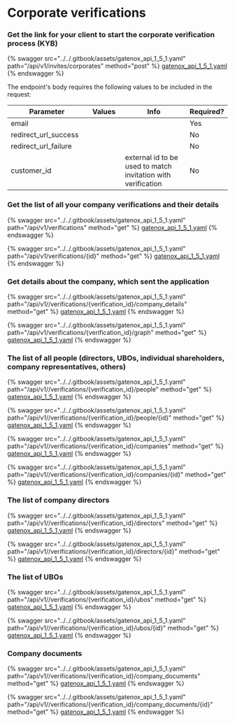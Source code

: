 # Corporate verifications

### Get the link for your client to start the corporate verification process (KYB)

{% swagger src="../../.gitbook/assets/gatenox_api_1_5_1.yaml" path="/api/v1/invites/corporates" method="post" %}
[gatenox_api_1_5_1.yaml](../../.gitbook/assets/gatenox_api_1_5_1.yaml)
{% endswagger %}

The endpoint's body requires the following values to be included in the request:

<table><thead><tr><th width="203">Parameter</th><th width="109">Values</th><th width="316">Info</th><th>Required?</th></tr></thead><tbody><tr><td>email</td><td></td><td></td><td>Yes</td></tr><tr><td>redirect_url_success</td><td></td><td></td><td>No</td></tr><tr><td>redirect_url_failure</td><td></td><td></td><td>No</td></tr><tr><td>customer_id</td><td></td><td>external id to be used to match invitation with verification</td><td>No</td></tr></tbody></table>

### Get the list of all your company verifications and their details

{% swagger src="../../.gitbook/assets/gatenox_api_1_5_1.yaml" path="/api/v1/verifications" method="get" %}
[gatenox_api_1_5_1.yaml](../../.gitbook/assets/gatenox_api_1_5_1.yaml)
{% endswagger %}

{% swagger src="../../.gitbook/assets/gatenox_api_1_5_1.yaml" path="/api/v1/verifications/{id}" method="get" %}
[gatenox_api_1_5_1.yaml](../../.gitbook/assets/gatenox_api_1_5_1.yaml)
{% endswagger %}

### Get details about the company, which sent the application

{% swagger src="../../.gitbook/assets/gatenox_api_1_5_1.yaml" path="/api/v1//verifications/{verification_id}/company_details" method="get" %}
[gatenox_api_1_5_1.yaml](../../.gitbook/assets/gatenox_api_1_5_1.yaml)
{% endswagger %}

{% swagger src="../../.gitbook/assets/gatenox_api_1_5_1.yaml" path="/api/v1/verifications/{verification_id}/graph" method="get" %}
[gatenox_api_1_5_1.yaml](../../.gitbook/assets/gatenox_api_1_5_1.yaml)
{% endswagger %}

### The list of all people (directors, UBOs, individual shareholders, company representatives, others)

{% swagger src="../../.gitbook/assets/gatenox_api_1_5_1.yaml" path="/api/v1//verifications/{verification_id}/people" method="get" %}
[gatenox_api_1_5_1.yaml](../../.gitbook/assets/gatenox_api_1_5_1.yaml)
{% endswagger %}

{% swagger src="../../.gitbook/assets/gatenox_api_1_5_1.yaml" path="/api/v1//verifications/{verification_id}/people/{id}" method="get" %}
[gatenox_api_1_5_1.yaml](../../.gitbook/assets/gatenox_api_1_5_1.yaml)
{% endswagger %}

{% swagger src="../../.gitbook/assets/gatenox_api_1_5_1.yaml" path="/api/v1//verifications/{verification_id}/companies" method="get" %}
[gatenox_api_1_5_1.yaml](../../.gitbook/assets/gatenox_api_1_5_1.yaml)
{% endswagger %}

{% swagger src="../../.gitbook/assets/gatenox_api_1_5_1.yaml" path="/api/v1//verifications/{verification_id}/companies/{id}" method="get" %}
[gatenox_api_1_5_1.yaml](../../.gitbook/assets/gatenox_api_1_5_1.yaml)
{% endswagger %}

### The list of company directors

{% swagger src="../../.gitbook/assets/gatenox_api_1_5_1.yaml" path="/api/v1//verifications/{verification_id}/directors" method="get" %}
[gatenox_api_1_5_1.yaml](../../.gitbook/assets/gatenox_api_1_5_1.yaml)
{% endswagger %}

{% swagger src="../../.gitbook/assets/gatenox_api_1_5_1.yaml" path="/api/v1//verifications/{verification_id}/directors/{id}" method="get" %}
[gatenox_api_1_5_1.yaml](../../.gitbook/assets/gatenox_api_1_5_1.yaml)
{% endswagger %}

### The list of UBOs

{% swagger src="../../.gitbook/assets/gatenox_api_1_5_1.yaml" path="/api/v1//verifications/{verification_id}/ubos" method="get" %}
[gatenox_api_1_5_1.yaml](../../.gitbook/assets/gatenox_api_1_5_1.yaml)
{% endswagger %}

{% swagger src="../../.gitbook/assets/gatenox_api_1_5_1.yaml" path="/api/v1//verifications/{verification_id}/ubos/{id}" method="get" %}
[gatenox_api_1_5_1.yaml](../../.gitbook/assets/gatenox_api_1_5_1.yaml)
{% endswagger %}

### Company documents

{% swagger src="../../.gitbook/assets/gatenox_api_1_5_1.yaml" path="/api/v1//verifications/{verification_id}/company_documents" method="get" %}
[gatenox_api_1_5_1.yaml](../../.gitbook/assets/gatenox_api_1_5_1.yaml)
{% endswagger %}

{% swagger src="../../.gitbook/assets/gatenox_api_1_5_1.yaml" path="/api/v1//verifications/{verification_id}/company_documents/{id}" method="get" %}
[gatenox_api_1_5_1.yaml](../../.gitbook/assets/gatenox_api_1_5_1.yaml)
{% endswagger %}
